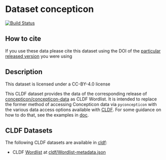 # Dataset concepticon

[![Build Status](https://github.com/concepticon/concepticon-cldf/workflows/CLDF-validation/badge.svg)](https://github.com/concepticon/concepticon-cldf/actions?query=workflow%3ACLDF-validation)

## How to cite

If you use these data please cite
this dataset using the DOI of the [particular released version](../../releases/) you were using

## Description


This dataset is licensed under a CC-BY-4.0 license

This CLDF dataset provides the data of the corresponding release of
[concepticon/concepticon-data](https://github.com/concepticon/concepticon-data) as CLDF Wordlist.
It is intended to replace the former method of accessing Concepticon data via `pyconcepticon`
with the various data access options available with [CLDF](https://github.com/cldf/cookbook/).
For some guidance on how to do that, see the examples in [doc](doc/).


## CLDF Datasets

The following CLDF datasets are available in [cldf](cldf):

- CLDF [Wordlist](https://github.com/cldf/cldf/tree/master/modules/Wordlist) at [cldf/Wordlist-metadata.json](cldf/Wordlist-metadata.json)